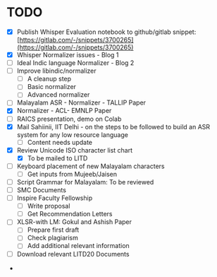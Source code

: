 # TODO



* [x] Publish Whisper Evaluation notebook to  github/gitlab snippet: [https://gitlab.com/-/snippets/3700265](https://gitlab.com/-/snippets/3700265)
* [x] Whisper Normalizer issues - Blog 1
* [ ] Ideal Indic language Normalizer - Blog 2
* [ ] Improve libindic/normalizer
  * [ ] A cleanup step
  * [ ] Basic normalizer
  * [ ] Advanced normalizer
* [ ] Malayalam ASR - Normalizer - TALLIP Paper
* [x] Normalizer - ACL- EMNLP Paper
* [ ] RAICS presentation, demo on Colab
* [x] Mail Sahiinii, IIT Delhi - on the steps to be followed to build an ASR system for any low resource language
  * [ ] Content needs update
* [x] Review Unicode ISO character list chart
  * [x] To be mailed to LITD
* [ ] Keyboard placement of new Malayalam characters
  * [ ] Get inputs from Mujeeb/Jaisen
* [ ] Script Grammar for Malayalam: To  be reviewed
* [ ] SMC Documents
* [ ] Inspire Faculty Fellowship
  * [ ] Write proposal
  * [ ] Get Recommendation Letters
* [ ] XLSR-with LM: Gokul and Ashish Paper
  * [ ] Prepare first draft
  * [ ] Check plagiarism
  * [ ] Add additional relevant information
* [ ] Download relevant LITD20 Documents
*

